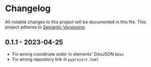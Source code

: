 # Changelog
All notable changes to this project will be documented in this file.
This project adheres to [Semantic Versioning](http://semver.org/).

## 0.1.1 - 2023-04-25
* Fix wrong coordinate order in elements' GeoJSON `bbox`
* Fix wrong repository link in `pyproject.toml`
